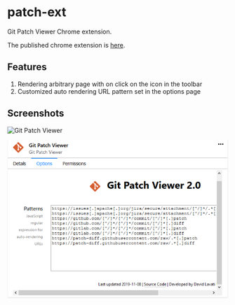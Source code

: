 patch-ext
=========

Git Patch Viewer Chrome extension.

The published chrome extension is [here](https://chrome.google.com/webstore/detail/git-patch-viewer/hkoggakcdopbgnaeeidcmopfekipkleg).

Features
--------

1. Rendering arbitrary page with on click on the icon in the toolbar
2. Customized auto rendering URL pattern set in the options page

Screenshots
-----------

![Git Patch Viewer](https://raw.githubusercontent.com/daviddengcn/patch-ext/master/dist/screenshot-1.png "Git Patch Viewer")

![Git Patch Viewer](https://raw.githubusercontent.com/daviddengcn/patch-ext/master/dist/screenshot-2.png "Git Patch Viewer")
